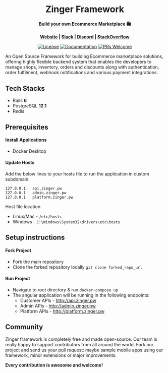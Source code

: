 <h1 align="center">
  Zinger Framework
</h1>
<h4 align="center">
  Build your own Ecommerce Marketplace 🛍️
</h4>

<p align="center">
  <strong>
    <a href="https://zinger.pw">Website</a>
    |
    <a href="https://zinger-workspace.slack.com/join/shared_invite/zt-e6xt0gc2-nBEy85RhEy7NZv3gWCt6Dg/">Slack</a>
    |
    <a href="https://discord.gg/TqADaXV">Discord</a>
    |
    <a href="https://stackoverflow.com/questions/tagged/zinger">StackOverflow</a>
  </strong>
</p>

<p align="center">
  <a href="LICENSE"><img alt="License" src="https://img.shields.io/github/license/zinger-framework/zinger-rails"></a>
  <a href="https://zinger.pw/docs/api"><img alt="Documentation" src="https://img.shields.io/badge/code-documented-brightgreen.svg?style=flat-square"></a>
  <a href="https://github.com/zinger-framework/zinger-rails/pulls"><img alt="PRs Welcome" src="https://img.shields.io/badge/PRs-welcome-brightgreen.svg?style=flat-square"></a>
</p>

An Open Source Framework for building Ecommerce marketplace solutions, offering highly flexible backend system that enables the developers to manage shops, inventory, orders and discounts along with authentication, order fulfilment, webhook notifications and various payment integrations.

## Tech Stacks
* Rails **6**
* PostgreSQL **12.1**
* Redis

## Prerequisites
#### Install Applications
* Docker Desktop

#### Update Hosts
Add the below lines to your hosts file to run the application in custom subdomain.
```shell
127.0.0.1	api.zinger.pw
127.0.0.1	admin.zinger.pw 
127.0.0.1	platform.zinger.pw
```
Host file location
- Linux/Mac - `/etc/hosts`
- Windows - `C:\Windows\System32\drivers\etc\hosts`

## Setup instructions
#### Fork Project
- Fork the main repository
- Clone the forked repository locally `git clone forked_repo_url`

#### Run Project
- Navigate to root directory & run `docker-compose up`
- The angular application will be running in the following endpoints:
    - Customer APIs - http://api.zinger.pw
    - Admin APIs - http://admin.zinger.pw
    - Platform APIs - http://platform.zinger.pw

## Community

Zinger framework is completely free and made open-source. Our team is really happy to support contributors from all around the world. Fork our project and send us your pull request: maybe sample mobile apps using our framework, minor extensions or major improvements.

**Every contribution is awesome and welcome!**

